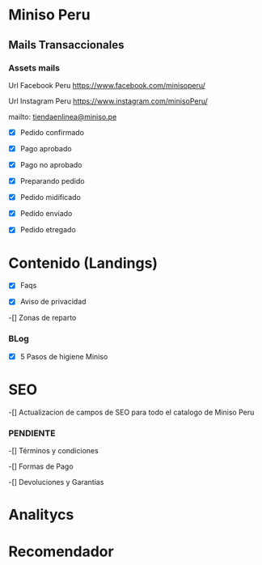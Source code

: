 # Miniso Peru

## Mails Transaccionales

### Assets mails

Url Facebook Peru https://www.facebook.com/minisoperu/

Url Instagram Peru https://www.instagram.com/minisoPeru/

mailto: tiendaenlinea@miniso.pe

-[X] Pedido confirmado

-[X] Pago aprobado

-[X] Pago no aprobado

-[X] Preparando pedido

-[X] Pedido midificado

-[X] Pedido enviado

-[X] Pedido etregado

# Contenido (Landings)

-[X] Faqs

-[X] Aviso de privacidad

-[] Zonas de reparto

### BLog

-[X] 5 Pasos de higiene Miniso

# SEO

-[] Actualizacion de campos de SEO para todo el catalogo de Miniso Peru

### PENDIENTE

-[] Términos y condiciones

-[] Formas de Pago

-[] Devoluciones y Garantias

# Analitycs

# Recomendador
